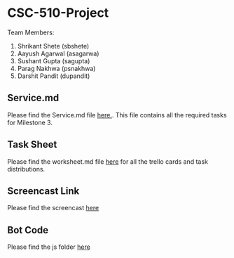 # CSC-510-Project

Team Members:
1. Shrikant Shete (sbshete)
2. Aayush Agarwal (asagarwa)
3. Sushant Gupta (sagupta)
4. Parag Nakhwa (psnakhwa)
5. Darshit Pandit (dupandit)

## Service.md  

Please find the Service.md file [here.](https://github.ncsu.edu/sbshete/CSC-510-Project/blob/milestone3/SERVICE.md). This file contains all the required tasks for Milestone 3.

## Task Sheet

Please find the worksheet.md file [here](https://github.ncsu.edu/sbshete/CSC-510-Project/blob/milestone3/WORKSHEET.md) for all the trello cards and task distributions.  

## Screencast Link

Please find the screencast [here]()

## Bot Code

Please find the js folder [here](https://github.ncsu.edu/sbshete/CSC-510-Project/tree/milestone3/js)
